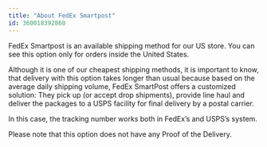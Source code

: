```yaml
---
title: "About FedEx Smartpost"
id: 360018392860
---
```


FedEx Smartpost is an available shipping method for our US store.
You can see this option only for orders inside the United States.

Although it is one of our cheapest shipping methods, it is important to know, that delivery with this option takes longer than usual because based on the average daily shipping volume, FedEx SmartPost offers a customized solution: They pick up (or accept drop shipments), provide line haul and deliver the packages to a USPS facility for final delivery by a postal carrier.

In this case, the tracking number works both in FedEx’s and USPS’s system.

Please note that this option does not have any Proof of the Delivery.
